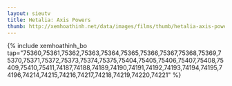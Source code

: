 ```yaml
---
layout: sieutv
title: Hetalia: Axis Powers
thumb: http://xemhoathinh.net/data/images/films/thumb/hetalia-axis-powers-hetalia-axis-powers-2012.jpg
---
```

{% include xemhoathinh_bo tap="75360,75361,75362,75363,75364,75365,75366,75367,75368,75369,75370,75371,75372,75373,75374,75375,75404,75405,75406,75407,75408,75409,75410,75411,74187,74188,74189,74190,74191,74192,74193,74194,74195,74196,74214,74215,74216,74217,74218,74219,74220,74221" %} 
